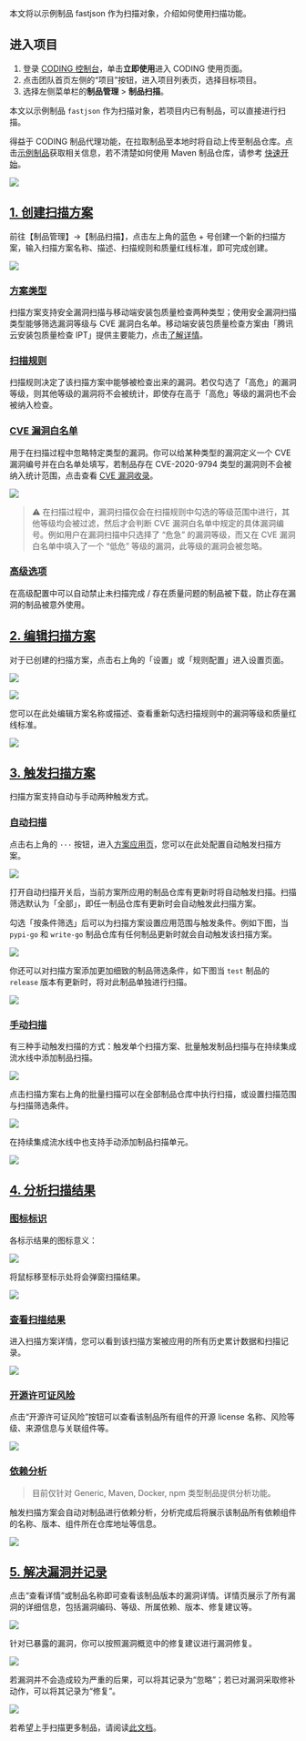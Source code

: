 本文将以示例制品 fastjson 作为扫描对象，介绍如何使用扫描功能。

## 进入项目
1. 登录 [CODING 控制台](https://console.cloud.tencent.com/coding)，单击**立即使用**进入 CODING 使用页面。
2. 点击团队首页左侧的“项目”按钮，进入项目列表页，选择目标项目。
3. 选择左侧菜单栏的**制品管理** > **制品扫描**。

本文以示例制品 `fastjson` 作为扫描对象，若项目内已有制品，可以直接进行扫描。

得益于 CODING 制品代理功能，在拉取制品至本地时将自动上传至制品仓库。点击[示例制品](https://mvnrepository.com/artifact/com.alibaba/fastjson/1.2.76)获取相关信息，若不清楚如何使用 Maven 制品仓库，请参考 [快速开始](https://help.coding.net/docs/artifacts/quick-start/maven.html)。

![](https://help-assets.codehub.cn/enterprise/20210429173129.png)

## [1.  创建扫描方案](#1)

前往【制品管理】->【制品扫描】，点击左上角的蓝色 + 号创建一个新的扫描方案，输入扫描方案名称、描述、扫描规则和质量红线标准，即可完成创建。

![](https://help-assets.codehub.cn/enterprise/20210601165048.png)

### [方案类型](#type)

扫描方案支持安全漏洞扫描与移动端安装包质量检查两种类型；使用安全漏洞扫描类型能够筛选漏洞等级与 CVE 漏洞白名单。移动端安装包质量检查方案由「腾讯云安装包质量检查 IPT」提供主要能力，点击[了解详情](/docs/artifacts/scan/intro.html#type)。

### [扫描规则](#rule)

扫描规则决定了该扫描方案中能够被检查出来的漏洞。若仅勾选了「高危」的漏洞等级，则其他等级的漏洞将不会被统计，即使存在高于「高危」等级的漏洞也不会被纳入检查。

### [CVE 漏洞白名单](#cve)

用于在扫描过程中忽略特定类型的漏洞。你可以给某种类型的漏洞定义一个 CVE 漏洞编号并在白名单处填写，若制品存在 CVE-2020-9794 类型的漏洞则不会被纳入统计范围，点击查看 [CVE 漏洞收录](https://cve.mitre.org/)。

![](https://help-assets.codehub.cn/enterprise/20201112153413.png)

> ⚠️ 在扫描过程中，漏洞扫描仅会在扫描规则中勾选的等级范围中进行，其他等级均会被过滤，然后才会判断 CVE 漏洞白名单中规定的具体漏洞编号。例如用户在漏洞扫描中只选择了 “危急” 的漏洞等级，而又在 CVE 漏洞白名单中填入了一个 “低危” 等级的漏洞，此等级的漏洞会被忽略。

### [高级选项](#advanced)

在高级配置中可以自动禁止未扫描完成 / 存在质量问题的制品被下载，防止存在漏洞的制品被意外使用。

## [2.  编辑扫描方案](#2)

对于已创建的扫描方案，点击右上角的「设置」或「规则配置」进入设置页面。

![](https://help-assets.codehub.cn/enterprise/20201112160402.png)

![](https://help-assets.codehub.cn/enterprise/20201112160318.png)

您可以在此处编辑方案名称或描述、查看重新勾选扫描规则中的漏洞等级和质量红线标准。

![](https://help-assets.codehub.cn/enterprise/20210601171156.png)

## [3.  触发扫描方案](#3)

扫描方案支持自动与手动两种触发方式。

### [自动扫描](#auto)

点击右上角的 `···` 按钮，进入[方案应用页](/docs/artifacts/scan/intro.html#apply)，您可以在此处配置自动触发扫描方案。

![](https://help-assets.codehub.cn/enterprise/20201112171923.png)

打开自动扫描开关后，当前方案所应用的制品仓库有更新时将自动触发扫描。扫描筛选默认为「全部」，即任一制品仓库有更新时会自动触发此扫描方案。

勾选「按条件筛选」后可以为扫描方案设置应用范围与触发条件。例如下图，当 `pypi-go` 和 `write-go` 制品仓库有任何制品更新时就会自动触发该扫描方案。

![](https://help-assets.codehub.cn/enterprise/20210601174928.png)

你还可以对扫描方案添加更加细致的制品筛选条件，如下图当 `test` 制品的 `release` 版本有更新时，将对此制品单独进行扫描。

![](https://help-assets.codehub.cn/enterprise/20210601175436.png)

### [手动扫描](#manual)

有三种手动触发扫描的方式：触发单个扫描方案、批量触发制品扫描与在持续集成流水线中添加制品扫描。

![](https://help-assets.codehub.cn/enterprise/20210601193602.png)

点击扫描方案右上角的批量扫描可以在全部制品仓库中执行扫描，或设置扫描范围与扫描筛选条件。

![](https://help-assets.codehub.cn/enterprise/20210601195419.png)

在持续集成流水线中也支持手动添加制品扫描单元。

![](https://help-assets.codehub.cn/enterprise/20210601195554.png)

## [4.  分析扫描结果](#4)

### [图标标识](#icon)

各标示结果的图标意义：

![](https://help-assets.codehub.cn/enterprise/20201113103047.png)

将鼠标移至标示处将会弹窗扫描结果。

![](https://help-assets.codehub.cn/enterprise/20201113104219.png)

### [查看扫描结果](#scan-results)

进入扫描方案详情，您可以看到该扫描方案被应用的所有历史累计数据和扫描记录。

![](https://help-assets.codehub.cn/enterprise/20220811152126.png)

### [开源许可证风险](#open-source-license)

点击“开源许可证风险”按钮可以查看该制品所有组件的开源 license 名称、风险等级、来源信息与关联组件等。

![](https://help-assets.codehub.cn/enterprise/20220811153852.png)

### [依赖分析](#rely-scan)

> 目前仅针对 Generic, Maven, Docker, npm 类型制品提供分析功能。

触发扫描方案会自动对制品进行依赖分析，分析完成后将展示该制品所有依赖组件的名称、版本、组件所在仓库地址等信息。

![](https://help-assets.codehub.cn/enterprise/20220811154826.png)

## [5.  解决漏洞并记录](#5)

点击“查看详情”或制品名称即可查看该制品版本的漏洞详情。详情页展示了所有漏洞的详细信息，包括漏洞编码、等级、所属依赖、版本、修复建议等。

![](https://help-assets.codehub.cn/enterprise/20220811153541.png)

针对已暴露的漏洞，你可以按照漏洞概览中的修复建议进行漏洞修复。

![](https://help-assets.codehub.cn/enterprise/20210429174053.png)

若漏洞并不会造成较为严重的后果，可以将其记录为“忽略”；若已对漏洞采取修补动作，可以将其记录为“修复”。

![](https://help-assets.codehub.cn/enterprise/20211026161755.png)

若希望上手扫描更多制品，请阅读[此文档](demo.html)。
